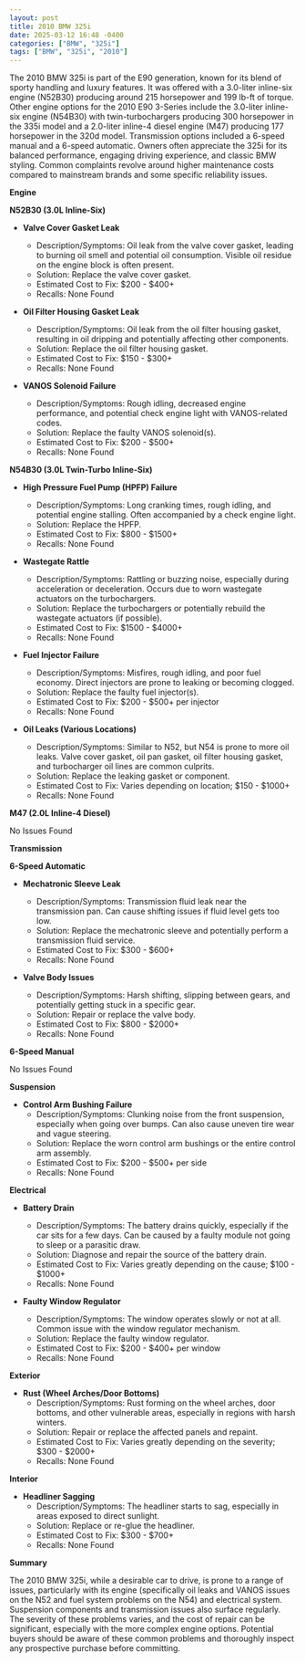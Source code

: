 ```yaml
---
layout: post
title: 2010 BMW 325i
date: 2025-03-12 16:48 -0400
categories: ["BMW", "325i"]
tags: ["BMW", "325i", "2010"]
---
```

The 2010 BMW 325i is part of the E90 generation, known for its blend of sporty handling and luxury features. It was offered with a 3.0-liter inline-six engine (N52B30) producing around 215 horsepower and 199 lb-ft of torque. Other engine options for the 2010 E90 3-Series include the 3.0-liter inline-six engine (N54B30) with twin-turbochargers producing 300 horsepower in the 335i model and a 2.0-liter inline-4 diesel engine (M47) producing 177 horsepower in the 320d model. Transmission options included a 6-speed manual and a 6-speed automatic. Owners often appreciate the 325i for its balanced performance, engaging driving experience, and classic BMW styling. Common complaints revolve around higher maintenance costs compared to mainstream brands and some specific reliability issues.

**Engine**

**N52B30 (3.0L Inline-Six)**

*   **Valve Cover Gasket Leak**
    *   Description/Symptoms: Oil leak from the valve cover gasket, leading to burning oil smell and potential oil consumption. Visible oil residue on the engine block is often present.
    *   Solution: Replace the valve cover gasket.
    *   Estimated Cost to Fix: $200 - $400+
    *   Recalls: None Found

*   **Oil Filter Housing Gasket Leak**
    *   Description/Symptoms: Oil leak from the oil filter housing gasket, resulting in oil dripping and potentially affecting other components.
    *   Solution: Replace the oil filter housing gasket.
    *   Estimated Cost to Fix: $150 - $300+
    *   Recalls: None Found

*   **VANOS Solenoid Failure**
    *   Description/Symptoms: Rough idling, decreased engine performance, and potential check engine light with VANOS-related codes.
    *   Solution: Replace the faulty VANOS solenoid(s).
    *   Estimated Cost to Fix: $200 - $500+
    *   Recalls: None Found

**N54B30 (3.0L Twin-Turbo Inline-Six)**

*   **High Pressure Fuel Pump (HPFP) Failure**
    *   Description/Symptoms: Long cranking times, rough idling, and potential engine stalling. Often accompanied by a check engine light.
    *   Solution: Replace the HPFP.
    *   Estimated Cost to Fix: $800 - $1500+
    *   Recalls: None Found

*   **Wastegate Rattle**
    *   Description/Symptoms: Rattling or buzzing noise, especially during acceleration or deceleration. Occurs due to worn wastegate actuators on the turbochargers.
    *   Solution: Replace the turbochargers or potentially rebuild the wastegate actuators (if possible).
    *   Estimated Cost to Fix: $1500 - $4000+
    *   Recalls: None Found

*   **Fuel Injector Failure**
    *   Description/Symptoms: Misfires, rough idling, and poor fuel economy. Direct injectors are prone to leaking or becoming clogged.
    *   Solution: Replace the faulty fuel injector(s).
    *   Estimated Cost to Fix: $200 - $500+ per injector
    *   Recalls: None Found

*   **Oil Leaks (Various Locations)**
    *   Description/Symptoms: Similar to N52, but N54 is prone to more oil leaks. Valve cover gasket, oil pan gasket, oil filter housing gasket, and turbocharger oil lines are common culprits.
    *   Solution: Replace the leaking gasket or component.
    *   Estimated Cost to Fix: Varies depending on location; $150 - $1000+
    *   Recalls: None Found

**M47 (2.0L Inline-4 Diesel)**

No Issues Found

**Transmission**

**6-Speed Automatic**

*   **Mechatronic Sleeve Leak**
    *   Description/Symptoms: Transmission fluid leak near the transmission pan. Can cause shifting issues if fluid level gets too low.
    *   Solution: Replace the mechatronic sleeve and potentially perform a transmission fluid service.
    *   Estimated Cost to Fix: $300 - $600+
    *   Recalls: None Found

*   **Valve Body Issues**
    *   Description/Symptoms: Harsh shifting, slipping between gears, and potentially getting stuck in a specific gear.
    *   Solution: Repair or replace the valve body.
    *   Estimated Cost to Fix: $800 - $2000+
    *   Recalls: None Found

**6-Speed Manual**

No Issues Found

**Suspension**

*   **Control Arm Bushing Failure**
    *   Description/Symptoms: Clunking noise from the front suspension, especially when going over bumps. Can also cause uneven tire wear and vague steering.
    *   Solution: Replace the worn control arm bushings or the entire control arm assembly.
    *   Estimated Cost to Fix: $200 - $500+ per side
    *   Recalls: None Found

**Electrical**

*   **Battery Drain**
    *   Description/Symptoms: The battery drains quickly, especially if the car sits for a few days. Can be caused by a faulty module not going to sleep or a parasitic draw.
    *   Solution: Diagnose and repair the source of the battery drain.
    *   Estimated Cost to Fix: Varies greatly depending on the cause; $100 - $1000+
    *   Recalls: None Found

*   **Faulty Window Regulator**
    *   Description/Symptoms: The window operates slowly or not at all. Common issue with the window regulator mechanism.
    *   Solution: Replace the faulty window regulator.
    *   Estimated Cost to Fix: $200 - $400+ per window
    *   Recalls: None Found

**Exterior**

*   **Rust (Wheel Arches/Door Bottoms)**
    *   Description/Symptoms: Rust forming on the wheel arches, door bottoms, and other vulnerable areas, especially in regions with harsh winters.
    *   Solution: Repair or replace the affected panels and repaint.
    *   Estimated Cost to Fix: Varies greatly depending on the severity; $300 - $2000+
    *   Recalls: None Found

**Interior**

*   **Headliner Sagging**
    *   Description/Symptoms: The headliner starts to sag, especially in areas exposed to direct sunlight.
    *   Solution: Replace or re-glue the headliner.
    *   Estimated Cost to Fix: $300 - $700+
    *   Recalls: None Found

**Summary**

The 2010 BMW 325i, while a desirable car to drive, is prone to a range of issues, particularly with its engine (specifically oil leaks and VANOS issues on the N52 and fuel system problems on the N54) and electrical system. Suspension components and transmission issues also surface regularly. The severity of these problems varies, and the cost of repair can be significant, especially with the more complex engine options. Potential buyers should be aware of these common problems and thoroughly inspect any prospective purchase before committing.

